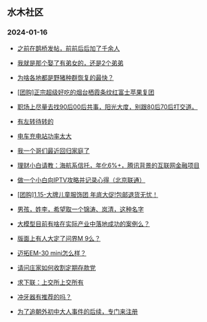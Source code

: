 ## 水木社区 
### 2024-01-16

+ [之前在鹊桥发帖，前前后后加了千余人](https://www.mysmth.net/nForum/article/Love/6277961)

+ [我就是那个娶了有弟女的，还是2个弟弟](https://www.mysmth.net/nForum/article/FamilyLife/1766584670)

+ [为啥各地都是野猪种群恢复的最快？](https://www.mysmth.net/nForum/article/Geography/567409)

+ [[团购]正宗超级好吃的烟台栖霞条纹红富士苹果复团](https://www.mysmth.net/nForum/article/ADAgent_TG/1315729)

+ [职场上尽量去找90后00后共事，阳光大度，别跟80后70后打交道。](https://www.mysmth.net/nForum/article/WorkLife/3489354)

+ [有左转待转的](https://www.mysmth.net/nForum/article/AutoWorld/1944763722)

+ [电车充电站功率太大](https://www.mysmth.net/nForum/article/GreenAuto/1453861)

+ [我一个哥们最近回归家庭了](https://www.mysmth.net/nForum/article/Age/20332350)

+ [理财小白请教：海航系信托，年化6%+，腾讯背景的互联网金融项目](https://www.mysmth.net/nForum/article/Stock/10750604)

+ [做一个小白向IPTV攻略并记录心得（北京联通）](https://www.mysmth.net/nForum/article/DigiHome/1257086)

+ [[团购]1.15-大牌儿童服饰团 年底大促!包邮退货无忧！](https://www.mysmth.net/nForum/article/ADAgent_TG/1316114)

+ [男孩，姓李，希望取一个锦涛、岚清，这种名字](https://www.mysmth.net/nForum/article/FamilyLife/1766586208)

+ [大模型目前有啥在实际产业中落地成功的案例么？](https://www.mysmth.net/nForum/article/ITExpress/2514079)

+ [版面上有人大定了问界M 9么？](https://www.mysmth.net/nForum/article/GreenAuto/1441871)

+ [迈拓EM-30 mini怎么样？](https://www.mysmth.net/nForum/article/Coffee/48682)

+ [请问庄家如何收割定期存款党](https://www.mysmth.net/nForum/article/Stock/10751516)

+ [求下联：上交所上交所有](https://www.mysmth.net/nForum/article/Joke/4144564)

+ [冲牙器有推荐的吗？](https://www.mysmth.net/nForum/article/DigiHome/1256985)

+ [为了追朝外初中大人事件的后续，专门来注册](https://www.mysmth.net/nForum/article/Gossip/160593)

